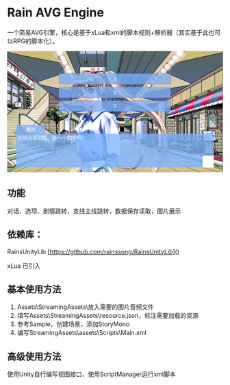 # Rain AVG Engine

一个简易AVG引擎，核心是基于xLua和xml的脚本规则+解析器（其实基于此也可以RPG的脚本化）。

![ss](./Screenshots/ss.png?raw=true)


## 功能

对话、选项、剧情跳转，支线主线跳转，数据保存读取，图片展示


## 依赖库：

RainsUnityLib [https://github.com/rainssong/RainsUnityLib]()

xLua 已引入


## 基本使用方法

1. Assets\StreamingAssets\放入需要的图片音频文件
2. 填写Assets\StreamingAssets\resource.json，标注需要加载的资源
3. 参考Sample，创建场景，添加StoryMono
4. 编写StreamingAssets\assets\Scripts\Main.xml


## 高级使用方法

使用Unity自行编写视图接口，使用ScriptManager运行xml脚本
